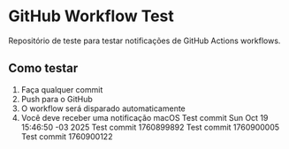# GitHub Workflow Test

Repositório de teste para testar notificações de GitHub Actions workflows.

## Como testar

1. Faça qualquer commit
2. Push para o GitHub
3. O workflow será disparado automaticamente
4. Você deve receber uma notificação macOS
Test commit Sun Oct 19 15:46:50 -03 2025
Test commit 1760899892
Test commit 1760900005
Test commit 1760900122
